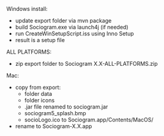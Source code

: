 Windows install:

- update export folder via mvn package
- build Sociogram.exe via launch4j (if needed)
- run CreateWinSetupScript.iss using Inno Setup
- result is a setup file

ALL PLATFORMS:

- zip export folder to Sociogram X.X-ALL-PLATFORMS.zip

Mac:

- copy from export:
  - folder data
  - folder icons
  - .jar file renamed to sociogram.jar
  - sociogram5_splash.bmp
  - socioLogo.ico
to Sociogram.app/Contents/MacOS/
- rename to Sociogram-X.X.app
